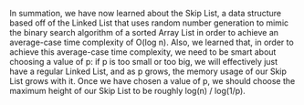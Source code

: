 In summation, we have now learned about the Skip List, a data structure based off of the Linked List that uses random number generation to mimic the binary search algorithm of a sorted Array List in order to achieve an average-case time complexity of O(log n). Also, we learned that, in order to achieve this average-case time complexity, we need to be smart about choosing a value of p: if p is too small or too big, we will effectively just have a regular Linked List, and as p grows, the memory usage of our Skip List grows with it. Once we have chosen a value of p, we should choose the maximum height of our Skip List to be roughly log(n) / log(1/p).
